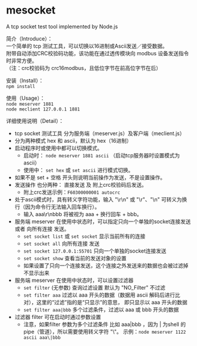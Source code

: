 # mesocket
  A tcp socket test tool implemented by Node.js  
  
简介（Introduce）：    
一个简单的 tcp 测试工具，可以切换以16进制或Ascii发送／接受数据。  
附带自动添加CRC校验码功能，该功能在通过透传模块向 modbus 设备发送指令时非常方便。  
 （注：crc校验码为 crc16modbus，且低位字节在前高位字节在后）

安装（Install）：  
`npm install`  

使用（Usage）：  
`node meserver 1881`  
`node meclient 127.0.0.1 1881`  

详细使用说明（Detail）：  
* tcp socket 测试工具 分为服务端（meserver.js）及客户端（meclient.js）
* 分为两种模式 hex 和 ascii，默认为 hex（16进制）
* 启动程序时或使用中都可以切换模式。
  * 启动时： `node meserver 1881 ascii` （启动tcp服务器时设置模式为 ascii）
  * 使用中： `set hex` 或 `set ascii` 进行模式切换。
* 如果不是 set + 空格 开头则说明当前操作为发送，不是设置操作。
* 发送操作 也分两种： 直接发送 及 附上crc校验码后发送。  
  * 附上crc发送示例：`F60300000001 autocrc`
* 处于ascii模式时，具有转义字符功能，输入 "\r\n" 或 "\r"、"\n" 可转义为换行（因为命令行无法输入回车换行）。
  * 输入 aaa\r\nbbb 将被视为 aaa + 换行回车 + bbb。
* 服务端 meserver 在使用中状态时，可以指定只向一个单独的socket连接发送 或者 向所有连接 发送。  
  * `set socket list` 或 `set socket` 显示当前所有的连接  
  * `set socket all` 向所有连接 发送  
  * `set socket 127.0.0.1:55701` 只向一个单独的socket连接发送  
  * `set socket show` 查看当前的发送对象的设置
  * 如果设置了只向一个连接发送，这个连接之外发送来的数据也会被过滤掉不显示出来
* 服务端 meserver 在使用中状态时，可以设置过滤器
  * `set filter` (无参数) 查询过滤设置 默认为 "NO_Filter" 不过滤
  * `set filter aaa` 过滤以 aaa 开头的数据（数据用 ascii 解码后进行比对），这里的“过滤”指的是“只显示”的意思， 即只显示以 aaa 开头的数据
  * `set filter aaa|bbb` 多个过滤条件，过滤以 aaa 或 bbb 开头的数据
* 过滤器 filter 可在启动时通过参数设置
  * 注意，如果filter 参数为多个过滤条件 比如 aaa|bbb ，因为 | 为shell 的 pipe（管道），所以需要使用转义字符 "\\"。 示例：`node meserver 1122 ascii aaa\|bbb`
